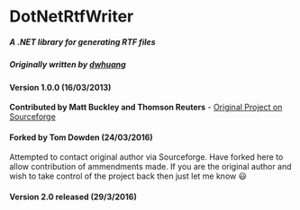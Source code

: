 # DotNetRtfWriter
##### A .NET library for generating RTF files

##### Originally written by [dwhuang](https://github.com/dwhuang)

#### Version 1.0.0 (16/03/2013)
**Contributed by Matt Buckley and Thomson Reuters** - [Original Project on Sourceforge](https://sourceforge.net/projects/netrtfwriter/)

#### Forked by Tom Dowden (24/03/2016)
Attempted to contact original author via Sourceforge. Have forked here to allow contribution of ammendments made.  If you are the original author and wish to take control of the project back then just let me know :smiley:

#### Version 2.0 released (29/3/2016)
